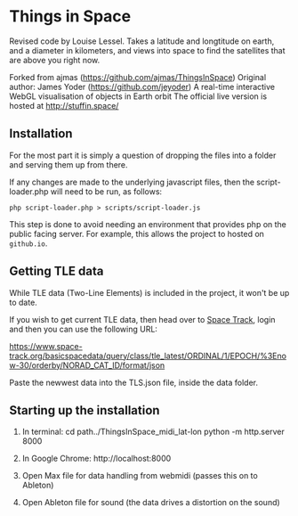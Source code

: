 Things in Space
===============
Revised code by Louise Lessel.
Takes a latitude and longtitude on earth, and a diameter in kilometers,
and views into space to find the satellites that are above you right now.

Forked from ajmas (https://github.com/ajmas/ThingsInSpace)
Original author: James Yoder (https://github.com/jeyoder)
A real-time interactive WebGL visualisation of objects in Earth orbit
The official live version is hosted at http://stuffin.space/

Installation
------------

For the most part it is simply a question of dropping
the files into a folder and serving them up from there.

If any changes are made to the underlying javascript 
files, then the script-loader.php will need to be run, as follows:

    php script-loader.php > scripts/script-loader.js
    
This step is done to avoid needing an environment that provides php on the public facing server. For example, 
this allows the project to hosted on `github.io`.

Getting TLE data
----------------

While TLE data (Two-Line Elements) is included in the project, it won't be up to date.

If you wish to get current TLE data, then head over to [Space Track](https://www.space-track.org/), 
login and then you can use the following URL:

https://www.space-track.org/basicspacedata/query/class/tle_latest/ORDINAL/1/EPOCH/%3Enow-30/orderby/NORAD_CAT_ID/format/json

Paste the newwest data into the TLS.json file, inside the data folder.


Starting up the installation
----------------

1. In terminal:
    cd path../ThingsInSpace_midi_lat-lon
    python -m http.server 8000

2. In Google Chrome:
    http://localhost:8000
    
3. Open Max file for data handling from webmidi (passes this on to Ableton)

4. Open Ableton file for sound (the data drives a distortion on the sound)
